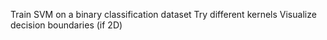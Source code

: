 Train SVM on a binary classification dataset
Try different kernels
Visualize decision boundaries (if 2D)
